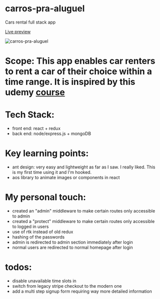 # carros-pra-aluguel
Cars rental full stack app

<a href="https://carros-pra-aluguel.herokuapp.com/">Live preview</a>

![carros-pra-aluguel](/public/deborahcars_hp.png)

# Scope: This  app enables car renters to rent a car of their choice within a time range. It is inspired by this udemy <a href="https://www.udemy.com/course/mern-stack-car-rental-application-2021-react-redux-node/">course</a>

# Tech Stack:
- front end: react + redux
- back end: node/express.js + mongoDB

# Key learning points:
- ant design: very easy and lightweight as far as I saw. I really liked. This is my first time using it and I'm hooked.
- aos library to animate images or components in react

# My personal touch:
- created an "admin" middleware to make certain routes only accessible to admin
- created a "protect" middleware to make certain routes only accessible to logged in users
- use of rtk instead of old redux
- hashing of the passwords
- admin is redirected to admin section immediately after login
- normal users are redirected to normal homepage after login

# todos:
- disable unavailable time slots in <RangePicker/>
- switch from legacy stripe checkout to the modern one
- add a multi step signup form requiring way more detailed information